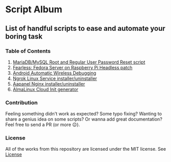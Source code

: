 # Script Album

## List of handful scripts to ease and automate your boring task

### Table of Contents

1. [MariaDB/MySQL Root and Regular User Password Reset script](MariaDB-MySQL-Password-Reset)
2. [Fearless: Fedora Server on Raspberry Pi Headless patch](Fearless-Fedora-Server-Raspberry-Pi-Patch)
3. [Android Automatic Wireless Debugging](Android-Automatic-Wireless-Debugging)
4. [Ngrok Linux Service installer/uninstaller](Ngrok-Linux-Service)
5. [Aapanel Nginx installer/uninstaller](Nginx-Aapanel-Install)
6. [AlmaLinux Cloud Init generator](AlmaLinux-Cloud-Init-Generator)

### Contribution

Feeling something didn't work as expected? Some typo fixing? Wanting to share a genius idea on some scripts? Or wanna add great documentation? Feel free to send a PR (or more 😉).

### License

All of the works from this repository are licensed under the MIT license.
See [License](LICENSE)
